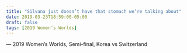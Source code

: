 ```yaml
---
title: "Silvana just doesn’t have that stomach we’re talking about"
date: 2019-03-23T18:59:00-05:00
draft: false
tags: [2019 Women’s Worlds]
---
```

— 2019 Women’s Worlds, Semi-final, Korea vs Switzerland
<!--more--> 

